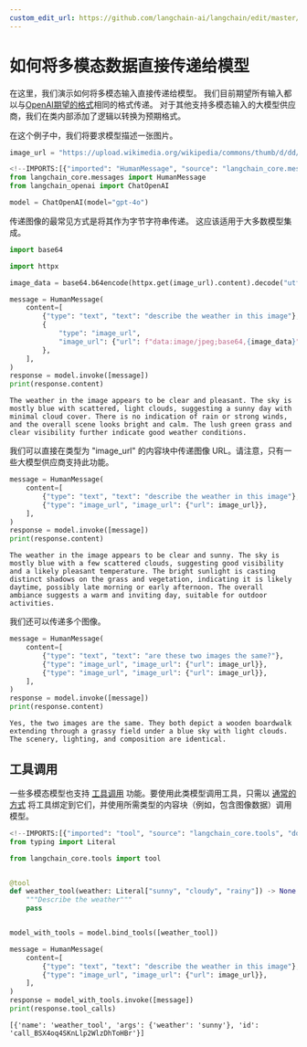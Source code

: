 ```yaml
---
custom_edit_url: https://github.com/langchain-ai/langchain/edit/master/docs/docs/how_to/multimodal_inputs.ipynb
---
```

# 如何将多模态数据直接传递给模型

在这里，我们演示如何将多模态输入直接传递给模型。
我们目前期望所有输入都以与[OpenAI期望的格式](https://platform.openai.com/docs/guides/vision)相同的格式传递。
对于其他支持多模态输入的大模型供应商，我们在类内部添加了逻辑以转换为预期格式。

在这个例子中，我们将要求模型描述一张图片。


```python
image_url = "https://upload.wikimedia.org/wikipedia/commons/thumb/d/dd/Gfp-wisconsin-madison-the-nature-boardwalk.jpg/2560px-Gfp-wisconsin-madison-the-nature-boardwalk.jpg"
```


```python
<!--IMPORTS:[{"imported": "HumanMessage", "source": "langchain_core.messages", "docs": "https://python.langchain.com/api_reference/core/messages/langchain_core.messages.human.HumanMessage.html", "title": "How to pass multimodal data directly to models"}, {"imported": "ChatOpenAI", "source": "langchain_openai", "docs": "https://python.langchain.com/api_reference/openai/chat_models/langchain_openai.chat_models.base.ChatOpenAI.html", "title": "How to pass multimodal data directly to models"}]-->
from langchain_core.messages import HumanMessage
from langchain_openai import ChatOpenAI

model = ChatOpenAI(model="gpt-4o")
```

传递图像的最常见方式是将其作为字节字符串传递。
这应该适用于大多数模型集成。


```python
import base64

import httpx

image_data = base64.b64encode(httpx.get(image_url).content).decode("utf-8")
```


```python
message = HumanMessage(
    content=[
        {"type": "text", "text": "describe the weather in this image"},
        {
            "type": "image_url",
            "image_url": {"url": f"data:image/jpeg;base64,{image_data}"},
        },
    ],
)
response = model.invoke([message])
print(response.content)
```
```output
The weather in the image appears to be clear and pleasant. The sky is mostly blue with scattered, light clouds, suggesting a sunny day with minimal cloud cover. There is no indication of rain or strong winds, and the overall scene looks bright and calm. The lush green grass and clear visibility further indicate good weather conditions.
```
我们可以直接在类型为 "image_url" 的内容块中传递图像 URL。请注意，只有一些大模型供应商支持此功能。


```python
message = HumanMessage(
    content=[
        {"type": "text", "text": "describe the weather in this image"},
        {"type": "image_url", "image_url": {"url": image_url}},
    ],
)
response = model.invoke([message])
print(response.content)
```
```output
The weather in the image appears to be clear and sunny. The sky is mostly blue with a few scattered clouds, suggesting good visibility and a likely pleasant temperature. The bright sunlight is casting distinct shadows on the grass and vegetation, indicating it is likely daytime, possibly late morning or early afternoon. The overall ambiance suggests a warm and inviting day, suitable for outdoor activities.
```
我们还可以传递多个图像。


```python
message = HumanMessage(
    content=[
        {"type": "text", "text": "are these two images the same?"},
        {"type": "image_url", "image_url": {"url": image_url}},
        {"type": "image_url", "image_url": {"url": image_url}},
    ],
)
response = model.invoke([message])
print(response.content)
```
```output
Yes, the two images are the same. They both depict a wooden boardwalk extending through a grassy field under a blue sky with light clouds. The scenery, lighting, and composition are identical.
```
## 工具调用

一些多模态模型也支持 [工具调用](/docs/concepts/#functiontool-calling) 功能。要使用此类模型调用工具，只需以 [通常的方式](/docs/how_to/tool_calling) 将工具绑定到它们，并使用所需类型的内容块（例如，包含图像数据）调用模型。


```python
<!--IMPORTS:[{"imported": "tool", "source": "langchain_core.tools", "docs": "https://python.langchain.com/api_reference/core/tools/langchain_core.tools.convert.tool.html", "title": "How to pass multimodal data directly to models"}]-->
from typing import Literal

from langchain_core.tools import tool


@tool
def weather_tool(weather: Literal["sunny", "cloudy", "rainy"]) -> None:
    """Describe the weather"""
    pass


model_with_tools = model.bind_tools([weather_tool])

message = HumanMessage(
    content=[
        {"type": "text", "text": "describe the weather in this image"},
        {"type": "image_url", "image_url": {"url": image_url}},
    ],
)
response = model_with_tools.invoke([message])
print(response.tool_calls)
```
```output
[{'name': 'weather_tool', 'args': {'weather': 'sunny'}, 'id': 'call_BSX4oq4SKnLlp2WlzDhToHBr'}]
```